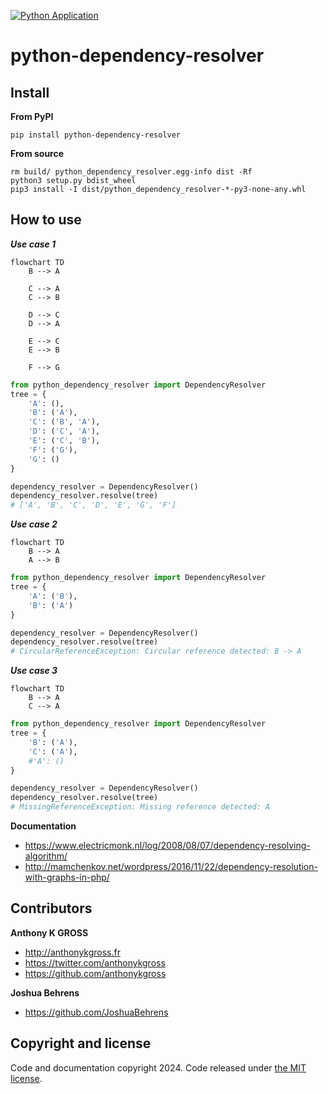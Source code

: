 [![Python Application](https://github.com/anthonykgross/python-dependency-resolver/actions/workflows/main.yml/badge.svg?branch=main)](https://github.com/anthonykgross/python-dependency-resolver/actions/workflows/main.yml)
# python-dependency-resolver


## Install
**From PyPI**
```commandline
pip install python-dependency-resolver
```

**From source**
```commandline
rm build/ python_dependency_resolver.egg-info dist -Rf
python3 setup.py bdist_wheel
pip3 install -I dist/python_dependency_resolver-*-py3-none-any.whl
```

## How to use

***Use case 1***
```mermaid
flowchart TD
    B --> A

    C --> A
    C --> B

    D --> C
    D --> A

    E --> C
    E --> B

    F --> G
```
```python
from python_dependency_resolver import DependencyResolver
tree = {
    'A': (),
    'B': ('A'),
    'C': ('B', 'A'),
    'D': ('C', 'A'),
    'E': ('C', 'B'),
    'F': ('G'),
    'G': ()
}

dependency_resolver = DependencyResolver()
dependency_resolver.resolve(tree)
# ['A', 'B', 'C', 'D', 'E', 'G', 'F']
```

***Use case 2***
```mermaid
flowchart TD
    B --> A
    A --> B
```
```python
from python_dependency_resolver import DependencyResolver
tree = {
    'A': ('B'),
    'B': ('A')
}

dependency_resolver = DependencyResolver()
dependency_resolver.resolve(tree)
# CircularReferenceException: Circular reference detected: B -> A
```

***Use case 3***
```mermaid
flowchart TD
    B --> A
    C --> A
```
```python
from python_dependency_resolver import DependencyResolver
tree = {
    'B': ('A'),
    'C': ('A'),
    #'A': ()
}

dependency_resolver = DependencyResolver()
dependency_resolver.resolve(tree)
# MissingReferenceException: Missing reference detected: A
```

**Documentation**
- <https://www.electricmonk.nl/log/2008/08/07/dependency-resolving-algorithm/>
- <http://mamchenkov.net/wordpress/2016/11/22/dependency-resolution-with-graphs-in-php/>

## Contributors
**Anthony K GROSS**
- <http://anthonykgross.fr>
- <https://twitter.com/anthonykgross>
- <https://github.com/anthonykgross>

**Joshua Behrens**
- <https://github.com/JoshuaBehrens>

## Copyright and license
Code and documentation copyright 2024. Code released under [the MIT license](https://github.com/anthonykgross/python-dependency-resolver/blob/master/LICENSE).